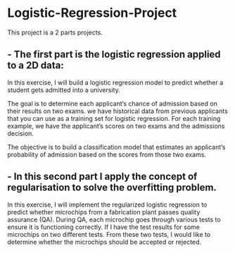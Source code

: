 # Logistic-Regression-Project

This project is a 2 parts projects. 

## - The first part is the logistic regression applied to a 2D data:

In this exercise, I will build a logistic regression model to predict whether a student gets admitted into a university.

The goal is to determine each applicant’s chance of admission based on their results on two exams. we have historical data from previous applicants that you can use as a training set for logistic regression. For each training example, we have the applicant’s scores on two exams and the admissions decision.

The objective is to build a classification model that estimates an applicant’s probability of admission based on the scores from those two exams.

## - In this second part I apply the concept of regularisation to solve the overfitting problem.

In this exercise, I will implement the regularized logistic regression to predict whether microchips from a fabrication plant passes quality assurance (QA). During QA, each microchip goes through various tests to ensure it is functioning correctly.
If I have the test results for some microchips on two different tests. From these two tests, I would like to determine whether the microchips should be accepted or rejected.
